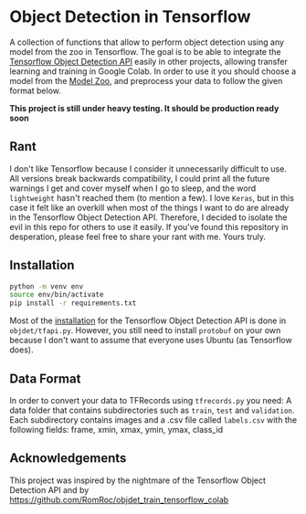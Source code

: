 # Object Detection in Tensorflow

A collection of functions that allow to perform object detection using any model from the zoo in Tensorflow. The goal is to be able to integrate the [Tensorflow Object Detection API](https://github.com/tensorflow/models/tree/master/research/object_detection) easily in other projects, allowing transfer learning and training in Google Colab. In order to use it you should choose a model from the [Model Zoo](https://github.com/tensorflow/models/blob/master/research/object_detection/g3doc/detection_model_zoo.md), and preprocess your data to follow the given format below.

**This project is still under heavy testing. It should be production ready soon**

## Rant

I don't like Tensorflow because I consider it unnecessarily difficult to use. All versions break backwards compatibility, I could print all the future warnings I get and cover myself when I go to sleep, and the word `lightweight` hasn't reached them (to mention a few). I love `Keras`, but in this case it felt like an overkill when most of the things I want to do are already in the Tensorflow Object Detection API. Therefore, I decided to isolate the evil in this repo for others to use it easily. If you've found this repository in desperation, please feel free to share your rant with me. Yours truly.

## Installation

```bash
python -m venv env
source env/bin/activate
pip install -r requirements.txt
```

Most of the [installation](https://github.com/tensorflow/models/blob/master/research/object_detection/g3doc/installation.md) for the Tensorflow Object Detection API is done in `objdet/tfapi.py`. However, you still need to install `protobuf` on your own because I don't want to assume that everyone uses Ubuntu (as Tensorflow does).

## Data Format

In order to convert your data to TFRecords using `tfrecords.py` you need: A data folder that contains subdirectories such as `train`, `test` and `validation`. Each subdirectory contains images and a .csv file called `labels.csv` with the following fields: frame, xmin, xmax, ymin, ymax, class_id

## Acknowledgements

This project was inspired by the nightmare of the Tensorflow Object Detection API and by https://github.com/RomRoc/objdet_train_tensorflow_colab
